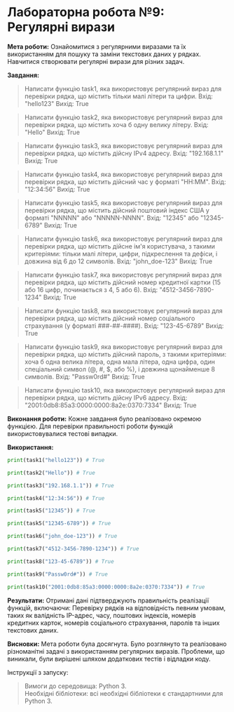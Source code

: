 # Лабораторна робота №9: Регулярні вирази<br>
**Мета роботи:** Ознайомитися з регулярними виразами та їх використанням для пошуку та заміни текстових даних у рядках. Навчитися створювати регулярні вирази для різних задач.

**Завдання:**<br>
> Написати функцію task1, яка використовує регулярний вираз для перевірки рядка, що містить тільки малі літери та цифри. Вхід: "hello123" Вихід: True

> Написати функцію task2, яка використовує регулярний вираз для перевірки рядка, що містить хоча б одну велику літеру. Вхід: "Hello" Вихід: True

> Написати функцію task3, яка використовує регулярний вираз для перевірки рядка, що містить дійсну IPv4 адресу. Вхід: "192.168.1.1" Вихід: True

> Написати функцію task4, яка використовує регулярний вираз для перевірки рядка, що містить дійсний час у форматі "HH:MM". Вхід: "12:34:56" Вихід: True

> Написати функцію task5, яка використовує регулярний вираз для перевірки рядка, що містить дійсний поштовий індекс США у форматі "NNNNN" або "NNNNN-NNNN". Вхід: "12345" або "12345-6789" Вихід: True

> Написати функцію task6, яка використовує регулярний вираз для перевірки рядка, що містить дійсне ім'я користувача, з такими критеріями: тільки малі літери, цифри, підкреслення та дефіси, і довжина від 6 до 12 символів. Вхід: "john_doe-123" Вихід: True

> Написати функцію task7, яка використовує регулярний вираз для перевірки рядка, що містить дійсний номер кредитної картки (15 або 16 цифр, починається з 4, 5 або 6). Вхід: "4512-3456-7890-1234" Вихід: True

> Написати функцію task8, яка використовує регулярний вираз для перевірки рядка, що містить дійсний номер соціального страхування (у форматі ###-##-####). Вхід: "123-45-6789" Вихід: True

> Написати функцію task9, яка використовує регулярний вираз для перевірки рядка, що містить дійсний пароль, з такими критеріями: хоча б одна велика літера, одна мала літера, одна цифра, один спеціальний символ (@, #, $, або %), і 
довжина щонайменше 8 символів. Вхід: "Passw0rd#" Вихід: True

> Написати функцію task10, яка використовує регулярний вираз для перевірки рядка, що містить дійсну IPv6 адресу. Вхід: "2001:0db8:85a3:0000:0000:8a2e:0370:7334" Вихід: True

**Виконання роботи:**
Кожне завдання було реалізовано окремою функцією. Для перевірки правильності роботи функцій використовувалися тестові випадки.

**Використання:**<br>

``` Python
print(task1("hello123")) # True

print(task2("Hello")) # True

print(task3("192.168.1.1")) # True

print(task4("12:34:56")) # True

print(task5("12345")) # True

print(task5("12345-6789")) # True

print(task6("john_doe-123")) # True

print(task7("4512-3456-7890-1234")) # True

print(task8("123-45-6789")) # True

print(task9("Passw0rd#")) # True

print(task10("2001:0db8:85a3:0000:0000:8a2e:0370:7334")) # True

```

**Результати:** Отримані дані підтверджують правильність реалізації функцій, включаючи:
Перевірку рядків на відповідність певним умовам, таких як валідність IP-адрес, часу, поштових індексів, номерів кредитних карток, номерів соціального страхування, паролів та інших текстових даних. 

**Висновки:** Мета роботи була досягнута. Було розглянуто та реалізовано різноманітні задачі з використанням регулярних виразів. Проблеми, що виникали, були вирішені шляхом додаткових тестів і відладки коду.

Інструкції з запуску: 
> Вимоги до середовища: Python 3.<br>
> Необхідні бібліотеки: всі необхідні бібліотеки є стандартними для Python 3.






